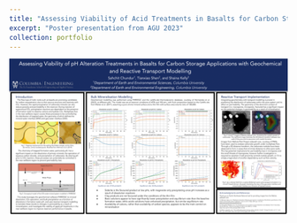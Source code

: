 ```yaml
---
title: "Assessing Viability of Acid Treatments in Basalts for Carbon Storage Applications with Geochemical and Reactive Transport Modelling "
excerpt: "Poster presentation from AGU 2023"
collection: portfolio
---
```


<p align="center">
  <img src='/images/agu2023_poster.png'>
</p>
